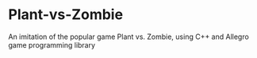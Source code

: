 # Plant-vs-Zombie
An imitation of the popular game Plant vs. Zombie, using C++ and Allegro game programming library
